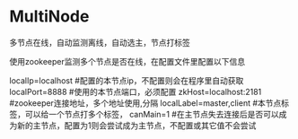 # MultiNode
多节点在线，自动监测离线，自动选主，节点打标签

使用zookeeper监测多个节点是否在线，在配置文件里配置以下信息

localIp=localhost #配置的本节点ip，不配置则会在程序里自动获取
localPort=8888 #使用的本节点端口，必须配置
zkHost=localhost:2181 #zookeeper连接地址，多个地址使用,分隔
localLabel=master,client #本节点标签，可以给一个节点打多个标签，
canMain=1 #在主节点失去连接后是否可以成为新的主节点，配置为1则会尝试成为主节点，不配置或其它值不会尝试
